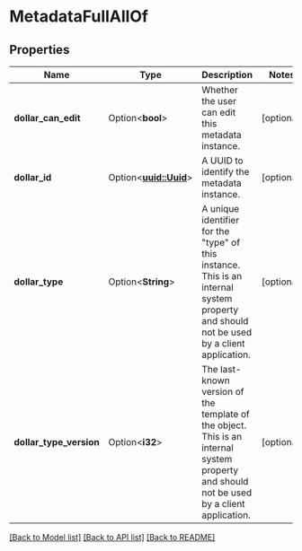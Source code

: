# MetadataFullAllOf

## Properties

Name | Type | Description | Notes
------------ | ------------- | ------------- | -------------
**dollar_can_edit** | Option<**bool**> | Whether the user can edit this metadata instance. | [optional]
**dollar_id** | Option<[**uuid::Uuid**](uuid::Uuid.md)> | A UUID to identify the metadata instance. | [optional]
**dollar_type** | Option<**String**> | A unique identifier for the \"type\" of this instance. This is an internal system property and should not be used by a client application. | [optional]
**dollar_type_version** | Option<**i32**> | The last-known version of the template of the object. This is an internal system property and should not be used by a client application. | [optional]

[[Back to Model list]](../README.md#documentation-for-models) [[Back to API list]](../README.md#documentation-for-api-endpoints) [[Back to README]](../README.md)


